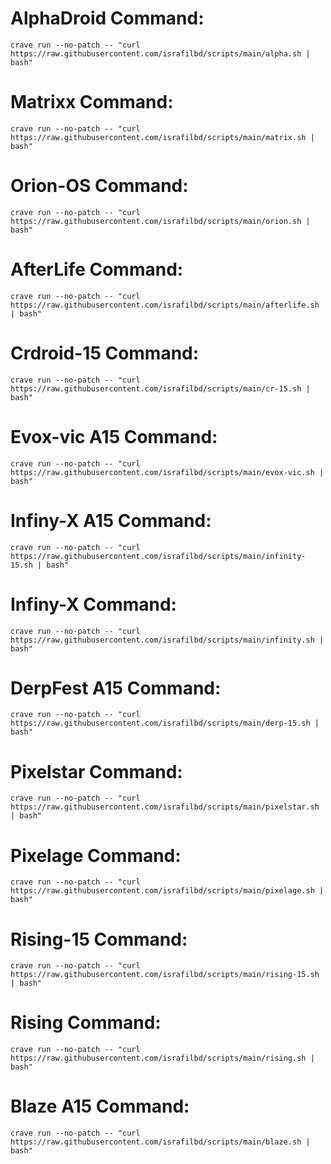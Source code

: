 # AlphaDroid Command:
```
crave run --no-patch -- "curl https://raw.githubusercontent.com/israfilbd/scripts/main/alpha.sh | bash"
```
# Matrixx Command:
```
crave run --no-patch -- "curl https://raw.githubusercontent.com/israfilbd/scripts/main/matrix.sh | bash"
```
# Orion-OS Command:
```
crave run --no-patch -- "curl https://raw.githubusercontent.com/israfilbd/scripts/main/orion.sh | bash"
```
# AfterLife Command:
```
crave run --no-patch -- "curl https://raw.githubusercontent.com/israfilbd/scripts/main/afterlife.sh | bash"
```
# Crdroid-15 Command:
```
crave run --no-patch -- "curl https://raw.githubusercontent.com/israfilbd/scripts/main/cr-15.sh | bash"
```
# Evox-vic A15 Command:
```
crave run --no-patch -- "curl https://raw.githubusercontent.com/israfilbd/scripts/main/evox-vic.sh | bash"
```
# Infiny-X A15 Command:
```
crave run --no-patch -- "curl https://raw.githubusercontent.com/israfilbd/scripts/main/infinity-15.sh | bash"
```
# Infiny-X Command:
```
crave run --no-patch -- "curl https://raw.githubusercontent.com/israfilbd/scripts/main/infinity.sh | bash"
```
# DerpFest A15 Command:
```
crave run --no-patch -- "curl https://raw.githubusercontent.com/israfilbd/scripts/main/derp-15.sh | bash"
```
# Pixelstar Command:
```
crave run --no-patch -- "curl https://raw.githubusercontent.com/israfilbd/scripts/main/pixelstar.sh | bash"
```
# Pixelage Command:
```
crave run --no-patch -- "curl https://raw.githubusercontent.com/israfilbd/scripts/main/pixelage.sh | bash"
```
# Rising-15 Command:
```
crave run --no-patch -- "curl https://raw.githubusercontent.com/israfilbd/scripts/main/rising-15.sh | bash"
```
# Rising Command:
```
crave run --no-patch -- "curl https://raw.githubusercontent.com/israfilbd/scripts/main/rising.sh | bash"
```
# Blaze A15 Command:
```
crave run --no-patch -- "curl https://raw.githubusercontent.com/israfilbd/scripts/main/blaze.sh | bash"
```
